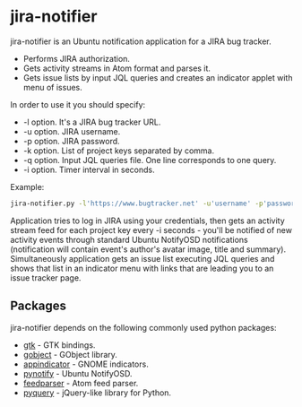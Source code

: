 jira-notifier
=========

jira-notifier is an Ubuntu notification application for a JIRA bug tracker.

  - Performs JIRA authorization.
  - Gets activity streams in Atom format and parses it.
  - Gets issue lists by input JQL queries and creates an indicator applet with menu of issues.

In order to use it you should specify:
  - -l option. It's a JIRA bug tracker URL.
  - -u option. JIRA username.
  - -p option. JIRA password.
  - -k option. List of project keys separated by comma.
  - -q option. Input JQL queries file. One line corresponds to one query.
  - -i option. Timer interval in seconds.

Example:
```sh
jira-notifier.py -l'https://www.bugtracker.net' -u'username' -p'password' -k'KEY1,KEY2' -q'queries.jql' -i60
```

Application tries to log in JIRA using your credentials, then gets an activity stream feed for each project key every -i seconds - you'll be notified of new activity events through standard Ubuntu NotifyOSD notifications (notification will contain event's author's avatar image, title and summary). Simultaneously application gets an issue list executing JQL queries and shows that list in an indicator menu with links that are leading you to an issue tracker page.

Packages
-----------

jira-notifier depends on the following commonly used python packages:

* [gtk] - GTK bindings.
* [gobject] - GObject library.
* [appindicator] - GNOME indicators.
* [pynotify] - Ubuntu NotifyOSD.
* [feedparser] - Atom feed parser.
* [pyquery] - jQuery-like library for Python.

[gtk]:http://www.pygtk.org/
[gobject]:https://pypi.python.org/pypi/PyGObject/
[appindicator]:http://developer.ubuntu.com/api/devel/ubuntu-12.04/c/appindicator/
[pynotify]:http://www.galago-project.org/news/index.php
[feedparser]:https://pypi.python.org/pypi/feedparser
[pyquery]:https://pypi.python.org/pypi/pyquery
